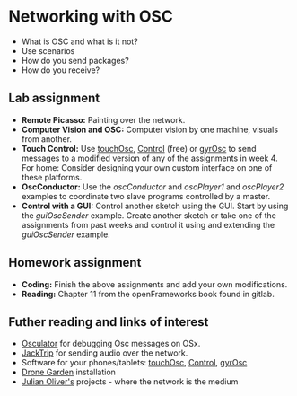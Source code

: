 # Networking with OSC
* What is OSC and what is it not?
* Use scenarios
* How do you send packages?
* How do you receive?

## Lab assignment
* __Remote Picasso:__ Painting over the network.
* __Computer Vision and OSC:__ Computer vision by one machine, visuals from another.
* __Touch Control:__ Use [touchOsc](http://hexler.net/software/touchosc), [Control](http://charlie-roberts.com/Control/) (free) or [gyrOsc](https://itunes.apple.com/us/app/gyrosc/id418751595?mt=8) to send messages to a modified version of any of the assignments in week 4. For home: Consider designing your own custom interface on one of these platforms.
* __OscConductor:__ Use the _oscConductor_ and _oscPlayer1_ and _oscPlayer2_ examples to coordinate two slave programs controlled by a master.
* __Control with a GUI:__ Control another sketch using the GUI. Start by using the _guiOscSender_ example. Create another sketch or take one of the assignments from past weeks and control it using and extending the _guiOscSender_ example.

## Homework assignment
* __Coding:__ Finish the above assignments and add your own modifications.
* __Reading:__ Chapter 11 from the openFrameworks book found in gitlab.

## Futher reading and links of interest
* [Osculator](http://www.osculator.net/) for debugging Osc messages on OSx.
* [JackTrip](https://github.com/jcacerec/jacktrip) for sending audio over the network.
* Software for your phones/tablets: [touchOsc](http://hexler.net/software/touchosc), [Control](http://charlie-roberts.com/Control/), [gyrOsc](https://itunes.apple.com/us/app/gyrosc/id418751595?mt=8)
* [Drone Garden](http://www.creativeapplications.net/environment/drone-garden/) installation
* [Julian Oliver's](https://julianoliver.com/output/) projects - where the network is the medium

